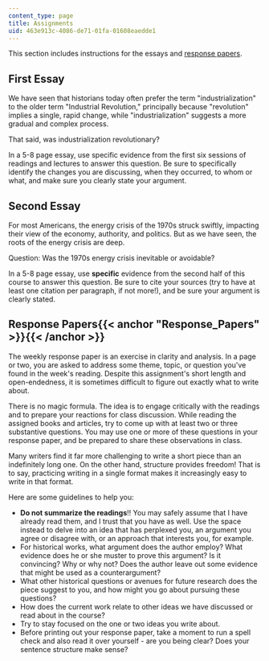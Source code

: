 ```yaml
---
content_type: page
title: Assignments
uid: 463e913c-4086-de71-01fa-01608eaedde1
---
```


This section includes instructions for the essays and [response papers](#Response_Papers).

First Essay
-----------

We have seen that historians today often prefer the term "industrialization" to the older term "Industrial Revolution," principally because "revolution" implies a single, rapid change, while "industrialization" suggests a more gradual and complex process.

That said, was industrialization revolutionary?

In a 5-8 page essay, use specific evidence from the first six sessions of readings and lectures to answer this question. Be sure to specifically identify the changes you are discussing, when they occurred, to whom or what, and make sure you clearly state your argument.

Second Essay
------------

For most Americans, the energy crisis of the 1970s struck swiftly, impacting their view of the economy, authority, and politics. But as we have seen, the roots of the energy crisis are deep.

Question: Was the 1970s energy crisis inevitable or avoidable?

In a 5-8 page essay, use **specific** evidence from the second half of this course to answer this question. Be sure to cite your sources (try to have at least one citation per paragraph, if not more!), and be sure your argument is clearly stated.

Response Papers{{< anchor "Response_Papers" >}}{{< /anchor >}}
--------------------------------------------------------------

The weekly response paper is an exercise in clarity and analysis. In a page or two, you are asked to address some theme, topic, or question you've found in the week's reading. Despite this assignment's short length and open-endedness, it is sometimes difficult to figure out exactly what to write about.

There is no magic formula. The idea is to engage critically with the readings and to prepare your reactions for class discussion. While reading the assigned books and articles, try to come up with at least two or three substantive questions. You may use one or more of these questions in your response paper, and be prepared to share these observations in class.

Many writers find it far more challenging to write a short piece than an indefinitely long one. On the other hand, structure provides freedom! That is to say, practicing writing in a single format makes it increasingly easy to write in that format.

Here are some guidelines to help you:

*   **Do not summarize the readings**!! You may safely assume that I have already read them, and I trust that you have as well. Use the space instead to delve into an idea that has perplexed you, an argument you agree or disagree with, or an approach that interests you, for example.
*   For historical works, what argument does the author employ? What evidence does he or she muster to prove this argument? Is it convincing? Why or why not? Does the author leave out some evidence that might be used as a counterargument?
*   What other historical questions or avenues for future research does the piece suggest to you, and how might you go about pursuing these questions?
*   How does the current work relate to other ideas we have discussed or read about in the course?
*   Try to stay focused on the one or two ideas you write about.
*   Before printing out your response paper, take a moment to run a spell check and also read it over yourself - are you being clear? Does your sentence structure make sense?